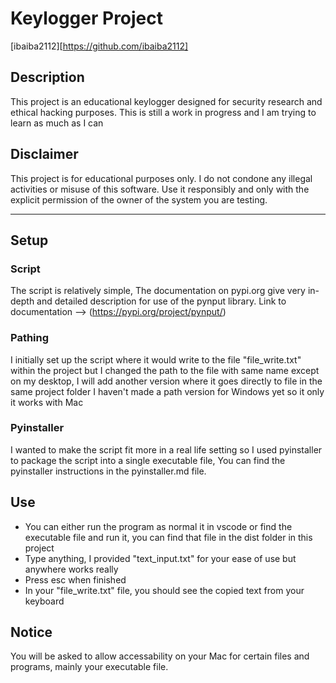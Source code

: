 # Keylogger Project

[ibaiba2112][https://github.com/ibaiba2112]

## Description
This project is an educational keylogger designed for security research and ethical hacking purposes. This is still a work in progress and I am trying to learn as much as I can

## Disclaimer
This project is for educational purposes only. I do not condone any illegal activities or misuse of this software. Use it responsibly and only with the explicit permission of the owner of the system you are testing.

<hr>

## Setup
### Script
The script is relatively simple, The documentation on pypi.org give very in-depth and detailed description for use of the pynput library. Link to documentation --> (https://pypi.org/project/pynput/)

### Pathing 
I initially set up the script where it would write to the file "file_write.txt" within the project but I changed the path to the file with same name except on my desktop, I will add another version where it goes directly to file in the same project folder
I haven't made a path version for Windows yet so it only it works with Mac

### Pyinstaller
I wanted to make the script fit more in a real life setting so I used pyinstaller to package the script into a single executable file, You can find the pyinstaller instructions in the pyinstaller.md file.

## Use
* You can either run the program as normal it in vscode or find the executable file and run it, you can find that file in the dist folder in this project
* Type anything, I provided "text_input.txt" for your ease of use but anywhere works really
* Press esc when finished
* In your "file_write.txt" file, you should see the copied text from your keyboard

## Notice
You will be asked to allow accessability on your Mac for certain files and programs, mainly your executable file.








